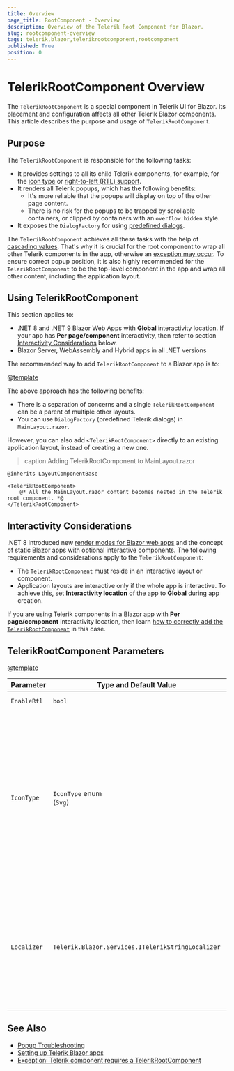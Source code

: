 ```yaml
---
title: Overview
page_title: RootComponent - Overview
description: Overview of the Telerik Root Component for Blazor.
slug: rootcomponent-overview
tags: telerik,blazor,telerikrootcomponent,rootcomponent
published: True
position: 0
---
```


# TelerikRootComponent Overview

The `TelerikRootComponent` is a special component in Telerik UI for Blazor. Its placement and configuration affects all other Telerik Blazor components. This article describes the purpose and usage of `TelerikRootComponent`.


## Purpose

The `TelerikRootComponent` is responsible for the following tasks:

* It provides settings to all its child Telerik components, for example, for the [icon type](slug://common-features-icons#set-global-icon-type) or [right-to-left (RTL) support](slug://rtl-support).
* It renders all Telerik popups, which has the following benefits:
    * It's more reliable that the popups will display on top of the other page content.
    * There is no risk for the popups to be trapped by scrollable containers, or clipped by containers with an `overflow:hidden` style.
* It exposes the `DialogFactory` for using [predefined dialogs](slug://dialog-predefined).

The `TelerikRootComponent` achieves all these tasks with the help of [cascading values](https://learn.microsoft.com/en-us/aspnet/core/blazor/components/cascading-values-and-parameters). That's why it is crucial for the root component to wrap all other Telerik components in the app, otherwise an [exception may occur](slug://common-kb-component-requires-telerikrootcomponent). To ensure correct popup position, it is also highly recommended for the `TelerikRootComponent` to be the top-level component in the app and wrap all other content, including the application layout.


## Using TelerikRootComponent

This section applies to:

* .NET 8 and .NET 9 Blazor Web Apps with **Global** interactivity location. If your app has **Per page/component** interactivity, then refer to section [Interactivity Considerations](#interactivity-considerations) below.
* Blazor Server, WebAssembly and Hybrid apps in all .NET versions

The recommended way to add `TelerikRootComponent` to a Blazor app is to:

@[template](/_contentTemplates/rootcomponent/setup.md#define-in-teleriklayout)

The above approach has the following benefits:

* There is a separation of concerns and a single `TelerikRootComponent` can be a parent of multiple other layouts.
* You can use `DialogFactory` (predefined Telerik dialogs) in `MainLayout.razor`.

However, you can also add `<TelerikRootComponent>` directly to an existing application layout, instead of creating a new one.

>caption Adding TelerikRootComponent to MainLayout.razor

<div class="skip-repl"></div>

````RAZOR
@inherits LayoutComponentBase

<TelerikRootComponent>
    @* All the MainLayout.razor content becomes nested in the Telerik root component. *@
</TelerikRootComponent>
````


## Interactivity Considerations

.NET 8 introduced new [render modes for Blazor web apps](https://learn.microsoft.com/en-us/aspnet/core/blazor/components/render-modes) and the concept of static Blazor apps with optional interactive components. The following requirements and considerations apply to the `TelerikRootComponent`:

* The `TelerikRootComponent` must reside in an interactive layout or component.
* Application layouts are interactive only if the whole app is interactive. To achieve this, set **Interactivity location** of the app to **Global** during app creation.

If you are using Telerik components in a Blazor app with **Per page/component** interactivity location, then learn [how to correctly add the `TelerikRootComponent`](slug://rootcomponent-percomponent) in this case.


## TelerikRootComponent Parameters

@[template](/_contentTemplates/common/parameters-table-styles.md#table-layout)

| Parameter | Type and Default&nbsp;Value | Description |
| --- | --- | --- |
| `EnableRtl` | `bool` | Enables [right-to-left (RTL) support](slug://rtl-support). |
| `IconType` | `IconType` enum <br /> (`Svg`) | The icon type, which other Telerik components will use to render internal icons. Regardless of this parameter value, you can freely use the [`<TelerikFontIcon>`](slug://common-features-icons#fonticon-component) and [`<TelerikSvgIcon>`](slug://common-features-icons#svgicon-component) components, and [set the `Icon` parameter of other Telerik components](slug://button-icons) to any type that you wish. |
| `Localizer` | `Telerik.Blazor.Services.ITelerikStringLocalizer` | The Telerik localization service. The recommended approach is to [define the localizer as a service in `Program.cs`](slug://globalization-localization). Use the `Localizer` parameter only in special cases when this is not possible. |


## See Also

* [Popup Troubleshooting](slug://troubleshooting-general-issues)
* [Setting up Telerik Blazor apps](slug://getting-started/what-you-need)
* [Exception: Telerik component requires a TelerikRootComponent](slug://common-kb-component-requires-telerikrootcomponent)

